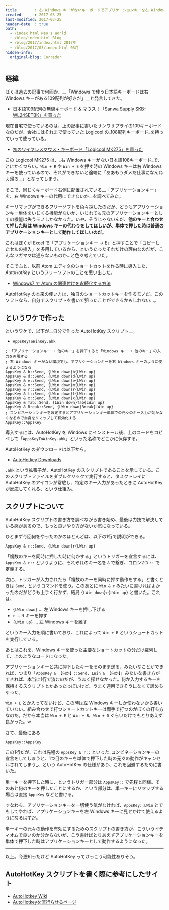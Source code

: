 ```yaml
---
title        : 右 Windows キーがないキーボードでアプリケーションキーを右 Windows キーの代用にする・ただし単体で押した時はアプリケーションキーとして使う
created      : 2017-03-25
last-modified: 2017-03-25
header-date  : true
path:
  - /index.html Neo's World
  - /blog/index.html Blog
  - /blog/2017/index.html 2017年
  - /blog/2017/03/index.html 03月
hidden-info:
  original-blog: Corredor
---
```


## 経緯

ぼくは過去の記事で何回か、__「Windows で使う日本語キーボードは右 Windows キーがある109配列が好きだ」__と発言してきた。

- [日本語109配列の無線キーボード & マウス！「Sanwa Supply SKB-WL24SETBK」を買った](/blog/2017/02/23-02.html)

現在自宅で使っているのは、上の記事に書いたサンワサプライの109キーボードなのだが、会社にはそれまで使っていた Logicool の_108配列キーボード_を持っていって使っている。

- [初のワイヤレスマウス・キーボード「Logicool MK275」を買った](/blog/2016/05/03-01.html)

この Logicool MK275 は、_右 Windows キーがない日本語108キーボード_で、とにかくつらい。`Win + R` や `Win + E` を押す時の Windows キーは右 Windows キーを使っているので、それができないと途端に「ああもうダメだ仕事になんねぇ帰ろ…」となってしまう。

そこで、同じくキーボード右側に配置されている__「アプリケーションキー」を、右 Windows キーの代用にできないか__を調べてみた。

キーリマップができるフリーソフトを色々探したのだが、どうもアプリケーションキー単体をいじくる機能がないか、いじれても元のアプリケーションキーとしての機能は失うモノしかなかった。いや、そうじゃないんだ、__他のキーと合わせて押した時は Windows キーの代わりをしてほしいが、単体で押した時は普通のアプリケーションキーとして動作してほしいのだ__。

これはぼくが Excel で「アプリケーションキー → E」と押すことで「コピーしたセルの挿入」を多用しているから、というたったそれだけの理由なのだが、こんなワガママは通らないものか…と色々考えていた。

そこでふと、以前 Atom エディタのショートカットを作る時に導入した、_AutoHotKey_ というフリーソフトのことを思い出した。

- [Windows7 で Atom の関連付けを永続化する方法](/blog/2016/01/31-01.html)

AutoHotKey の本来の使い方は、独自のショートカットキーを作るモノだ。このソフトなら、自分でスクリプトを書いて狙ったことができるかもしれない…。

## というワケで作った

というワケで、以下が__自分で作った AutoHotKey スクリプト__。

- `AppsKeyToWinKey.ahk`

```
; 「アプリケーションキー + 他のキー」を押下すると「Windows キー + 他のキー」の入力を再現する
; 右 Windows キーがない環境でも、アプリケーションキーを右 Windows キーのように使えるようになる
AppsKey & b::Send, {LWin down}b{LWin up}
AppsKey & d::Send, {LWin down}d{LWin up}
AppsKey & e::Send, {LWin down}e{LWin up}
AppsKey & m::Send, {LWin down}m{LWin up}
AppsKey & r::Send, {LWin down}r{LWin up}
AppsKey & t::Send, {LWin down}t{LWin up}
AppsKey & x::Send, {LWin down}x{LWin up}
AppsKey & Tab::Send, {LWin down}Tab{LWin up}
AppsKey & Break::Send, {LWin down}Break{LWin up}
; コンビネーションキーを設定するとアプリケーションキー単体での元々のキー入力が効かなくなるので自身をリマップして有効化する
AppsKey::AppsKey
```

導入するには、AutoHotKey を Windows にインストール後、上のコードをコピペして「`AppsKeyToWinKey.ahk`」といった名称でどこかに保存する。

AutoHotKey のダウンロードは以下から。

- [AutoHotkey Downloads](https://autohotkey.com/download/)

`.ahk` という拡張子が、AutoHotKey のスクリプトであることを示している。このスクリプトファイルをダブルクリックで実行すると、タスクトレイに AutoHotKey のアイコンが常駐し、特定のキー入力があったときに AutoHotKey が反応してくれる、という仕組み。

## スクリプトについて

AutoHotKey スクリプトの書き方を調べながら書き始め、最後は力技で解決している感があるので、もっと良いやり方がないか気になっている。

ひとまず今回何をやったのかのほとんどは、以下の1行で説明ができる。

```autohotkey
AppsKey & r::Send, {LWin down}r{LWin up}
```

「複数のキーを同時に押した時に何かする」というトリガーを宣言するには、`AppsKey & r::` というように、それぞれのキー名を `&` で繋ぎ、コロン2つ `::` で定義する。

次に、トリガーが入力されたら「複数のキーを同時に押す動作をする」と書くときは `Send,` というコマンドを使う。このあとに `Win & r` みたいに書ければよかったのだがどうも上手く行かず、結局 `{LWin down}r{LWin up}` と書いた。これは、

- `{LWin down}` … 左 Windows キーを押し下げる
- `r` … R キーを押す
- `{LWin up}` … 左 Windows キーを離す

というキー入力を順に書いており、これによって `Win + R` というショートカットを実行している。

あとはこれを、Windows キーを使った主要なショートカットの分だけ羅列して、上のようなコードになった。

アプリケーションキーと共に押下したキーをそのまま送る、みたいなことができれば、つまり「`AppsKey & 【何か】::Send, LWin & 【何か】`」みたいな書き方ができれば、本当に1行で済むのだが、うまく探せなかった。何か入力するキーを保持するスクリプトとかあったっぽいけど、うまく適用できそうになくて諦めちゃった。

`Win + L` とか入ってないけど、この時は左 Windows キーしか使わないから書いていない。組み合わせで打つショートカットキーは両手で打つのがぼくの打ち方なのだ。だから本当は `Win + E` と `Win + R`、`Win + D` ぐらいだけでもとりあえず良かった。w

さて、最後にある

```autohotkey
AppsKey::AppsKey
```

この1行だが、これは先程の `AppsKey & r::` といった_コンビネーションキーの宣言をしてしまうと、1つ目のキーを単体で押下した時の元々の動作がキャンセルされてしまう_、という AutoHotKey の仕様があり、これを回避するために書いた。

単一キーを押下した時に、というトリガー部分は `AppsKey::` で先程と同様。そのあと何のキーを押したことにするか、という部分は、単一キーにリマップする場合は直接 `AppsKey` などと書ける。

すなわち、アプリケーションキーを一切使う気がなければ、`AppsKey::LWin` とでもしてやれば、アプリケーションキーを左 Windows キーに見せかけて使えるようになるはずだ。

単一キーの元々の動作を有効にするためのスクリプトの書き方が、こういうイディオムで良いのか分からないが、こう書けばとりあえずアプリケーションキーを単体で押下した時はアプリケーションキーとして動作するようになった。

---

以上。今更知ったけど AutoHotKey ってけっこう可能性ありそう。

## AutoHotKey スクリプトを書く際に参考にしたサイト

- [AutoHotkey Wiki](http://ahkwiki.net/Top)
- [AutoHotkeyを流行らせるページ](http://ranaesty3.r.ribbon.to/)
